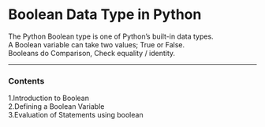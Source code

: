 # Boolean Data Type in Python

 The Python Boolean type is one of Python’s built-in data types.\
 A Boolean variable can take two values; True or False. \
 Booleans do Comparison, Check equality / identity. 
 
 
 ---------------------
### Contents
1.Introduction to Boolean \
2.Defining a Boolean Variable \
3.Evaluation of Statements using boolean 

